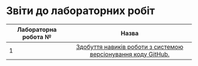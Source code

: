 # Звіти до лабораторних робіт
| Лабораторна робота № | Назва |
| ------------- |:------------------:| 
| 1 |  [ Здобуття навиків роботи з системою версіонування коду GitHub. ](https://github.com/Mykhailo-lakus/Mykhailo_Lakus_IK-31/tree/master/lab_1)  |